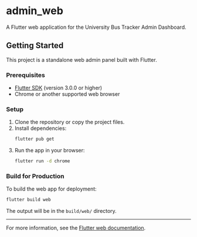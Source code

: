 # admin_web

A Flutter web application for the University Bus Tracker Admin Dashboard.

## Getting Started

This project is a standalone web admin panel built with Flutter.

### Prerequisites
- [Flutter SDK](https://docs.flutter.dev/get-started/install) (version 3.0.0 or higher)
- Chrome or another supported web browser

### Setup
1. Clone the repository or copy the project files.
2. Install dependencies:
   ```sh
   flutter pub get
   ```
3. Run the app in your browser:
   ```sh
   flutter run -d chrome
   ```

### Build for Production
To build the web app for deployment:
```sh
flutter build web
```
The output will be in the `build/web/` directory.

---

For more information, see the [Flutter web documentation](https://docs.flutter.dev/platform-integration/web).
